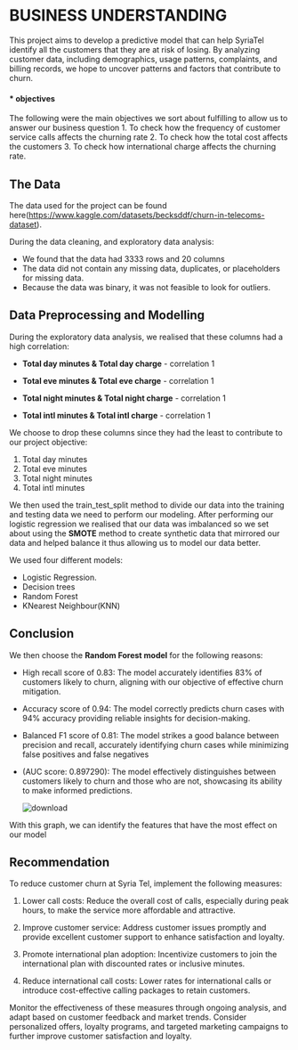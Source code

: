 # BUSINESS UNDERSTANDING
This project aims to develop a predictive model that can help SyriaTel identify all the customers that they are at risk of losing. By analyzing customer data, including demographics, usage patterns, complaints, and billing records, we hope to uncover patterns and factors that contribute to churn.

#### * objectives
   The following were the main objectives we sort about fulfilling to allow us to answer our business question
        1. To check how the frequency of customer service calls affects the churning rate
        2. To check how the total cost affects the customers
        3. To check how international charge affects the churning rate.

## The Data
The data used for the project can be found here(https://www.kaggle.com/datasets/becksddf/churn-in-telecoms-dataset).

During the data cleaning, and exploratory data analysis:
* We found that the data had 3333 rows and 20 columns
* The data did not contain any missing data, duplicates, or placeholders for missing data.
* Because the data was binary, it was not feasible to look for outliers.


## Data Preprocessing and Modelling
During the exploratory data analysis, we realised that these columns had a high correlation:

* **Total day minutes & Total day charge** - correlation 1 

* **Total eve minutes & Total eve charge** - correlation 1 

* **Total night minutes & Total night charge** - correlation 1

* **Total intl minutes & Total intl charge** - correlation 1 

We choose to drop these columns since they had the least to contribute to our project objective:

1. Total day minutes 
2. Total eve minutes 
3. Total night minutes 
4. Total intl minutes 

We then used the train_test_split method to divide our data into the training and testing data we need to perform our modeling.
After performing our logistic regression we realised that our data was imbalanced so we set about using the **SMOTE** method to create synthetic data that mirrored our data and helped balance it thus allowing us to model our data better.

We used four different models:
* Logistic Regression.
* Decision trees
* Random Forest
* KNearest Neighbour(KNN)
  
## Conclusion
We then choose the **Random Forest model** for the following reasons:
* High recall score of 0.83: The model accurately identifies 83% of customers likely to
  churn, aligning with our objective of effective churn mitigation.
* Accuracy score of 0.94: The model correctly predicts churn cases with 94% accuracy
  providing reliable insights for decision-making.
* Balanced F1 score of 0.81: The model strikes a good balance between precision and recall,
 accurately identifying churn cases while minimizing false positives and false negatives
* (AUC score: 0.897290): The model effectively distinguishes between customers likely to churn
  and those who are not, showcasing its ability to make informed predictions.
  
  ![download](https://github.com/WatiriVivian/Customer_Churn_Phase3/assets/118829983/2d956eac-a14b-47e3-8412-59aea6a6474c)

With this graph, we can identify the features that have the most effect on our model 


## Recommendation
To reduce customer churn at Syria Tel, implement the following measures:

1. Lower call costs: Reduce the overall cost of calls, especially during peak hours, to make the service more affordable and attractive.

2. Improve customer service: Address customer issues promptly and provide excellent customer support to enhance satisfaction and loyalty.

3. Promote international plan adoption: Incentivize customers to join the international plan with discounted rates or inclusive minutes.

4. Reduce international call costs: Lower rates for international calls or introduce cost-effective calling packages to retain customers.

Monitor the effectiveness of these measures through ongoing analysis, and adapt based on customer feedback and market trends. Consider personalized offers, loyalty programs, and targeted marketing campaigns to further improve customer satisfaction and loyalty.
